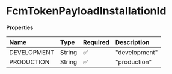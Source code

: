 # FcmTokenPayloadInstallationId

**Properties**

| Name        | Type   | Required | Description   |
| :---------- | :----- | :------- | :------------ |
| DEVELOPMENT | String | ✅       | "development" |
| PRODUCTION  | String | ✅       | "production"  |
